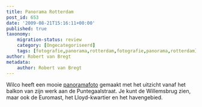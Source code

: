 ```yaml
---
title: Panorama Rotterdam
post_id: 653
date: '2009-08-21T15:16:11+00:00'
published: true
taxonomy:
    migration-status: review
    category: [Ongecategoriseerd]
    tags: [fotografie,panorama,rotterdam,fotografie,panorama,rotterdam]
author: Robert van Bregt
metadata:
    author: Robert van Bregt
---
```

Wilco heeft een mooie [panoramafoto](http://wilcozpics.wordpress.com/2009/08/21/panorama-rotterdam-v1/) gemaakt met het uitzicht vanaf het balkon van zijn werk aan de Puntegaalstraat. Je kunt de Willemsbrug zien, maar ook de Euromast, het Lloyd-kwartier en het havengebied.